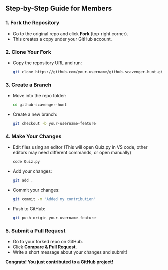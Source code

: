 ## Step-by-Step Guide for Members

### **1. Fork the Repository**
- Go to the original repo and click **Fork** (top-right corner).
- This creates a copy under your GitHub account.

### **2. Clone Your Fork**
- Copy the repository URL and run:
   ```sh
   git clone https://github.com/your-username/github-scavenger-hunt.git
   ```

### **3. Create a Branch**
- Move into the repo folder:
   ```sh
   cd github-scavenger-hunt
   ```
- Create a new branch:
   ```sh
   git checkout -b your-username-feature
   ```

### **4. Make Your Changes**
- Edit files using an editor (This will open Quiz.py in VS code, other editors may need different commands, or open manually)
     ```sh
   code Quiz.py
   ```
- Add your changes:
   ```sh
   git add .
   ```
- Commit your changes:
   ```sh
   git commit -m "Added my contribution"
   ```
- Push to GitHub:
   ```sh
   git push origin your-username-feature
   ```

### **5. Submit a Pull Request**
- Go to your forked repo on GitHub.
- Click **Compare & Pull Request**.
- Write a short message about your changes and submit!

**Congrats! You just contributed to a GitHub project!**
